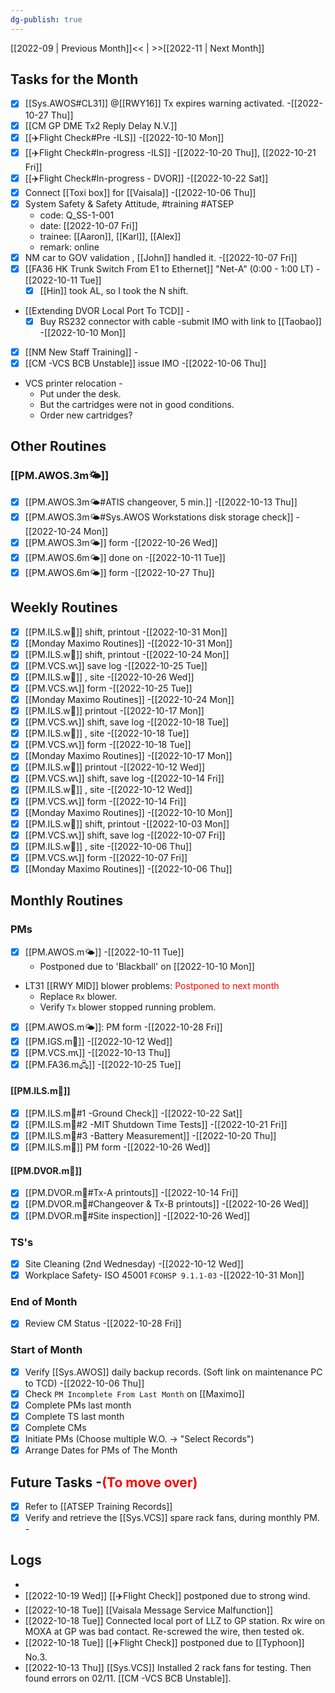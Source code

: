 ```yaml
---
dg-publish: true
---
```

[[2022-09 | Previous Month]]<< | >>[[2022-11 | Next Month]]
## Tasks for the Month
- [x]  [[Sys.AWOS#CL31]] @[[RWY16]] Tx expires warning activated. -[[2022-10-27 Thu]]
- [x] [[CM GP DME Tx2 Reply Delay N.V.]]
- [x] [[✈️Flight Check#Pre -ILS]] -[[2022-10-10 Mon]]
- [x] [[✈️Flight Check#In-progress -ILS]] -[[2022-10-20 Thu]], [[2022-10-21 Fri]]
- [x] [[✈️Flight Check#In-progress - DVOR]] -[[2022-10-22 Sat]]
- [x] Connect [[Toxi box]] for [[Vaisala]] -[[2022-10-06 Thu]]
- [x] System Safety & Safety Attitude,  #training #ATSEP 
	- code: Q_SS-1-001  
	- date: [[2022-10-07 Fri]]
	- trainee: [[Aaron]], [[Karl]], [[Alex]]
	- remark: online
- [x] NM car to GOV validation , [[John]] handled it. -[[2022-10-07 Fri]] 
- [x]  [[FA36 HK Trunk Switch From E1 to Ethernet]] "Net-A" (0:00 - 1:00 LT) -[[2022-10-11 Tue]] 
	- [x] [[Hin]] took AL, so I took the N shift.
- [[Extending DVOR Local Port To TCD]] -
	- [x] Buy RS232 connector with cable -submit IMO with link to [[Taobao]] -[[2022-10-10 Mon]]
- [x] [[NM New Staff Training]] -
- [x] [[CM -VCS BCB Unstable]] issue IMO -[[2022-10-06 Thu]]
- VCS printer relocation -
	- Put under the desk.
	- But the cartridges were not in good conditions.
	- Order new cartridges?
## Other Routines
### [[PM.AWOS.3m🌤️]]
- [x] [[PM.AWOS.3m🌤️#ATIS changeover, 5 min.]] -[[2022-10-13 Thu]]
- [x] [[PM.AWOS.3m🌤️#Sys.AWOS Workstations disk storage check]] -[[2022-10-24 Mon]]
- [x] [[PM.AWOS.3m🌤️]] form -[[2022-10-26 Wed]]
- [x] [[PM.AWOS.6m🌤️]] done on -[[2022-10-11 Tue]]
- [x] [[PM.AWOS.6m🌤️]] form -[[2022-10-27 Thu]]
## Weekly Routines
- [x] [[PM.ILS.w🛬]] shift, printout -[[2022-10-31 Mon]]
- [x] [[Monday Maximo Routines]] -[[2022-10-31 Mon]]
- [x] [[PM.ILS.w🛬]] shift, printout -[[2022-10-24 Mon]]
- [x] [[PM.VCS.w📞]] save log -[[2022-10-25 Tue]]
- [x] [[PM.ILS.w🛬]] , site -[[2022-10-26 Wed]]
- [x] [[PM.VCS.w📞]] form -[[2022-10-25 Tue]]
- [x] [[Monday Maximo Routines]] -[[2022-10-24 Mon]]
- [x] [[PM.ILS.w🛬]]  printout -[[2022-10-17 Mon]]
- [x] [[PM.VCS.w📞]] shift, save log -[[2022-10-18 Tue]]
- [x] [[PM.ILS.w🛬]] , site -[[2022-10-18 Tue]]
- [x] [[PM.VCS.w📞]] form -[[2022-10-18 Tue]]
- [x] [[Monday Maximo Routines]] -[[2022-10-17 Mon]]
- [x] [[PM.ILS.w🛬]] printout -[[2022-10-12 Wed]]
- [x] [[PM.VCS.w📞]] shift, save log -[[2022-10-14 Fri]]
- [x] [[PM.ILS.w🛬]] , site -[[2022-10-12 Wed]]
- [x] [[PM.VCS.w📞]] form -[[2022-10-14 Fri]]
- [x] [[Monday Maximo Routines]] -[[2022-10-10 Mon]]
- [x] [[PM.ILS.w🛬]] shift, printout -[[2022-10-03 Mon]]
- [x] [[PM.VCS.w📞]] shift, save log -[[2022-10-07 Fri]]
- [x] [[PM.ILS.w🛬]] , site -[[2022-10-06 Thu]]
- [x] [[PM.VCS.w📞]] form -[[2022-10-07 Fri]]
- [x] [[Monday Maximo Routines]] -[[2022-10-06 Thu]]
## Monthly Routines
### PMs
- [x] [[PM.AWOS.m🌤️]] -[[2022-10-11 Tue]]
	- Postponed due to 'Blackball' on [[2022-10-10 Mon]]
- LT31 [[RWY MID]] blower problems: <span style='color: red'>Postponed to next month</span>
	- Replace `Rx` blower.
	- Verify `Tx` blower stopped running problem.
- [x] [[PM.AWOS.m🌤️]]: PM form -[[2022-10-28 Fri]]
- [x] [[PM.IGS.m🛫]] -[[2022-10-12 Wed]]
- [x] [[PM.VCS.m📞]] -[[2022-10-13 Thu]]
- [x] [[PM.FA36.m🖧]] -[[2022-10-25 Tue]]
#### [[PM.ILS.m🛬]]
- [x] [[PM.ILS.m🛬#1 -Ground Check]] -[[2022-10-22 Sat]]
- [x] [[PM.ILS.m🛬#2 -MIT Shutdown Time Tests]] -[[2022-10-21 Fri]]
- [x] [[PM.ILS.m🛬#3 -Battery Measurement]] -[[2022-10-20 Thu]]
- [x] [[PM.ILS.m🛬]] PM form -[[2022-10-26 Wed]]
#### [[PM.DVOR.m🧭]]
- [x] [[PM.DVOR.m🧭#Tx-A printouts]] -[[2022-10-14 Fri]]
- [x] [[PM.DVOR.m🧭#Changeover & Tx-B printouts]] -[[2022-10-26 Wed]]
- [x] [[PM.DVOR.m🧭#Site inspection]] -[[2022-10-26 Wed]]
### TS's
- [x] Site Cleaning (2nd Wednesday) -[[2022-10-12 Wed]]
- [x] Workplace Safety- ISO 45001 `FCOHSP 9.1.1-03` -[[2022-10-31 Mon]]
### End of Month
- [x] Review CM Status -[[2022-10-28 Fri]]
### Start of Month
- [x] Verify [[Sys.AWOS]] daily backup records. (Soft link on maintenance PC to TCD) -[[2022-10-06 Thu]]
- [x] Check `PM Incomplete From Last Month` on [[Maximo]]
- [x] Complete PMs last month
- [x] Complete TS last month
- [x] Complete CMs
- [x] Initiate PMs (Choose multiple W.O. -> "Select Records")
- [x] Arrange Dates for PMs of The Month
## Future Tasks -<span style='color: red'>(To move over)</span>
- [x] Refer to [[ATSEP Training Records]]
- [x] Verify and retrieve the [[Sys.VCS]] spare rack fans, during monthly PM. -
## Logs
- 
- [[2022-10-19 Wed]] [[✈️Flight Check]] postponed due to strong wind.
- [[2022-10-18 Tue]] [[Vaisala Message Service Malfunction]]
- [[2022-10-18 Tue]] Connected local port of LLZ to GP station. Rx wire on MOXA at GP was bad contact. Re-screwed the wire, then tested ok.
- [[2022-10-18 Tue]] [[✈️Flight Check]] postponed due to [[Typhoon]] No.3.
- [[2022-10-13 Thu]] [[Sys.VCS]] Installed 2 rack fans for testing. Then found errors on 02/11. [[CM -VCS BCB Unstable]].
